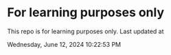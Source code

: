 # For learning purposes only
This repo is for learning purposes only.
Last updated at

Wednesday, June 12, 2024 10:22:53 PM

